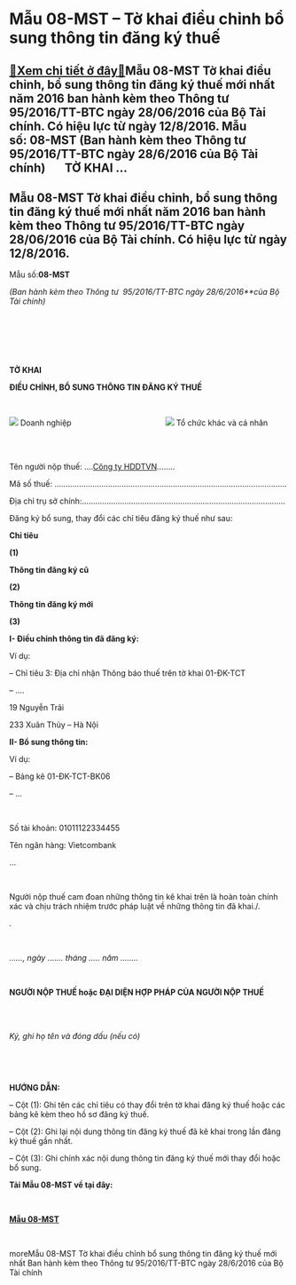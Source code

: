Mẫu 08-MST – Tờ khai điều chỉnh bổ sung thông tin đăng ký thuế
==============================================================

[:gift:Xem chi tiết ở đây:gift:](https://hddtvn.com/mau-08-mst-to-khai-dieu-chinh-bo-sung-thong-tin-dang-ky-thue/)Mẫu 08-MST Tờ khai điều chỉnh, bổ sung thông tin đăng ký thuế mới nhất năm 2016 ban hành kèm theo Thông tư 95/2016/TT-BTC ngày 28/06/2016 của Bộ Tài chính. Có hiệu lực từ ngày 12/8/2016. Mẫu số: 08-MST (Ban hành kèm theo Thông tư  95/2016/TT-BTC ngày 28/6/2016 của Bộ Tài chính)       TỜ KHAI …
------------------------------------------------------------------------------------------------------------------------------------------------------------------------------------------------------------------------------------------------------------------------------------------------------



Mẫu 08-MST Tờ khai điều chỉnh, bổ sung thông tin đăng ký thuế mới nhất năm 2016 ban hành kèm theo Thông tư 95/2016/TT-BTC ngày 28/06/2016 của Bộ Tài chính. Có hiệu lực từ ngày 12/8/2016.
--------------------------------------------------------------------------------------------------------------------------------------------------------------------------------------------








Mẫu số:**08-MST**  

*(Ban hành kèm theo Thông tư  95/2016/TT-BTC ngày 28/6/2016**của Bộ Tài chính)*  

  



   

  



**TỜ KHAI**  

**ĐIỀU CHỈNH, BỔ SUNG THÔNG TIN ĐĂNG KÝ THUẾ**


            



![](file:///C:\Users\SONY\AppData\Local\Temp\msohtmlclip1\02\clip_image001.gif) Doanh nghiệp                                           ![](file:///C:\Users\SONY\AppData\Local\Temp\msohtmlclip1\02\clip_image001.gif) Tổ chức khác và cá nhân                      


   

 Tên người nộp thuế: ….[Công ty HDDTVN](http://hddtvn.com/ "HDDTVN")……..  

 Mã số thuế: …………………………………………………………………………………………..  

 Địa chỉ trụ sở chính:……………………………………………………………………………….  

 Đăng ký bổ sung, thay đổi các chỉ tiêu đăng ký thuế như sau:




**Chỉ tiêu**  
  

**(1)**

**Thông tin đăng ký cũ**  
  

**(2)**

**Thông tin đăng ký mới**  
  

**(3)**



**I- Điều chỉnh thông tin đã đăng ký:**  

 Ví dụ:  

– Chỉ tiêu 3: Địa chỉ nhận Thông báo thuế trên tờ khai 01-ĐK-TCT  

– ….

19 Nguyễn Trãi

233 Xuân Thủy – Hà Nội



**II- Bổ sung thông tin:**  

 Ví dụ:  

– Bảng kê 01-ĐK-TCT-BK06  

– …

  

Số tài khoản: 01011122334455  

 Tên ngân hàng: Vietcombank  

…



   

 Người nộp thuế cam đoan những thông tin kê khai trên là hoàn toàn chính xác và chịu trách nhiệm trước pháp luật về những thông tin đã khai./.



*.*




  

*……, ngày ……. tháng ….. năm ……..*



  

**NGƯỜI NỘP THUẾ hoặc ĐẠI DIỆN HỢP PHÁP CỦA NGƯỜI NỘP THUẾ**



                                                                                                                                                    

*Ký, ghi họ tên và đóng dấu (nếu có)*



  

  



**HƯỚNG DẪN:**  

 – Cột (1): Ghi tên các chỉ tiêu có thay đổi trên tờ khai đăng ký thuế hoặc các bảng kê kèm theo hồ sơ đăng ký thuế.  

 – Cột (2): Ghi lại nội dung thông tin đăng ký thuế đã kê khai trong lần đăng ký thuế gần nhất.  

 – Cột (3): Ghi chính xác nội dung thông tin đăng ký thuế mới thay đổi hoặc bổ sung.



**Tải Mẫu 08-MST về tại đây:**  

  

**[Mẫu 08-MST](https://drive.google.com/open?id=0B24q-XZt4667RV9VMHlfWG9sYk0 "mẫu 08-mst theo thong tư 95")**

  



  


moreMẫu 08-MST Tờ khai điều chỉnh bổ sung thông tin đăng ký thuế mới nhất Ban hành kèm theo Thông tư 95/2016/TT-BTC ngày 28/6/2016 của Bộ Tài chính

